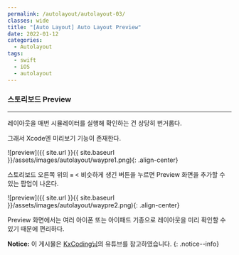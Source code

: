 ```yaml
---
permalink: /autolayout/autolayout-03/
classes: wide
title: "[Auto Layout] Auto Layout Preview"
date: 2022-01-12
categories:
  - Autolayout
tags:
  - swift
  - iOS
  - autolayout
---
```


### 스토리보드 Preview

---

레이아웃을 매번 시뮬레이터를 실행해 확인하는 건 상당히 번거롭다.

그래서 Xcode엔 미리보기 기능이 존재한다.

![preview]({{ site.url }}{{ site.baseurl }}/assets/images/autolayout/waypre1.png){: .align-center}

스토리보드 오른쪽 위의 `≡` < 비슷하게 생긴 버튼을 누르면 Preview 화면을 추가할 수 있는 팝업이 나온다.

![preview]({{ site.url }}{{ site.baseurl }}/assets/images/autolayout/waypre2.png){: .align-center}

Preview 화면에서는 여러 아이폰 또는 아이패드 기종으로 레이아웃을 미리 확인할 수 있기 때문에 편리하다.

**Notice:** 이 게시물은 [KxCoding님](https://www.youtube.com/watch?v=673jZ19WK58)의 유튜브를 참고하였습니다.
{: .notice--info}
